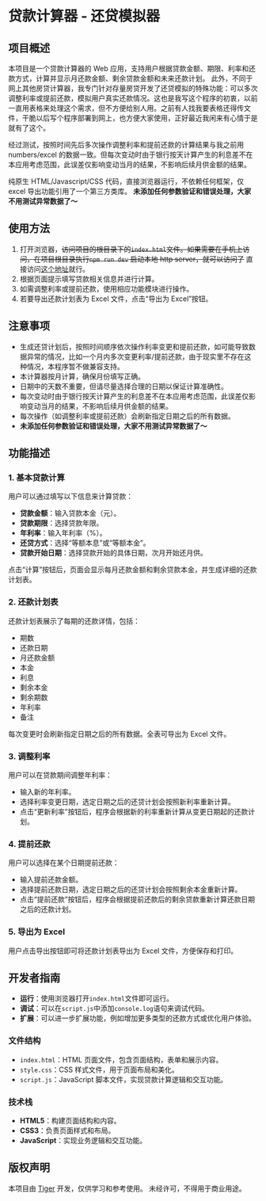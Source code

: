 # 贷款计算器 - 还贷模拟器

## 项目概述

本项目是一个贷款计算器的 Web 应用，支持用户根据贷款金额、期限、利率和还款方式，计算并显示月还款金额、剩余贷款金额和未来还款计划。
此外，不同于网上其他房贷计算器，我专门针对存量房贷开发了还贷模拟的特殊功能：可以多次调整利率或提前还款，模拟用户真实还款情况。这也是我写这个程序的初衷，以前一直用表格来处理这个需求，但不方便给别人用。之前有人找我要表格还得传文件，干脆以后写个程序部署到网上，也方便大家使用，正好最近我闲来有心情于是就有了这个。

经过测试，按照时间先后多次操作调整利率和提前还款的计算结果与我之前用 numbers/excel 的数据一致。但每次变动时由于银行按天计算产生的利息差不在本应用考虑范围，此误差仅影响变动当月的结果，不影响后续月供金额的结果。

纯原生 HTML/Javascript/CSS 代码，直接浏览器运行，不依赖任何框架，仅 excel 导出功能引用了一个第三方类库。
**未添加任何参数验证和错误处理，大家不用测试异常数据了～**

## 使用方法

1. 打开浏览器，~~访问项目的根目录下的`index.html`文件。如果需要在手机上访问，在项目根目录执行`npm run dev` 启动本地 http server，就可以访问了~~  直接访问[这个地址](https://dropfan.github.io/loan-calculator/)就行。
2. 根据页面提示填写贷款相关信息并进行计算。
3. 如需调整利率或提前还款，使用相应功能模块进行操作。
4. 若要导出还款计划表为 Excel 文件，点击“导出为 Excel”按钮。

## 注意事项

- 生成还贷计划后，按照时间顺序依次操作利率变更和提前还款，如可能导致数据异常的情况，比如一个月内多次变更利率/提前还款，由于现实里不存在这种情况，本程序暂不做兼容支持。
- 本计算器按月计算，确保月份填写正确。
- 日期中的天数不重要，但请尽量选择合理的日期以保证计算准确性。
- 每次变动时由于银行按天计算产生的利息差不在本应用考虑范围，此误差仅影响变动当月的结果，不影响后续月供金额的结果。
- 每次操作（如调整利率或提前还款）会刷新指定日期之后的所有数据。
- **未添加任何参数验证和错误处理，大家不用测试异常数据了～**

## 功能描述

### 1. 基本贷款计算

用户可以通过填写以下信息来计算贷款：

- **贷款金额**：输入贷款本金（元）。
- **贷款期限**：选择贷款年限。
- **年利率**：输入年利率（%）。
- **还贷方式**：选择“等额本息”或“等额本金”。
- **贷款开始日期**：选择贷款开始的具体日期，次月开始还月供。

点击“计算”按钮后，页面会显示每月还款金额和剩余贷款本金，并生成详细的还款计划表。

### 2. 还款计划表

还款计划表展示了每期的还款详情，包括：

- 期数
- 还款日期
- 月还款金额
- 本金
- 利息
- 剩余本金
- 剩余期数
- 年利率
- 备注

每次变更时会刷新指定日期之后的所有数据。全表可导出为 Excel 文件。

### 3. 调整利率

用户可以在贷款期间调整年利率：

- 输入新的年利率。
- 选择利率变更日期，选定日期之后的还贷计划会按照新利率重新计算。
- 点击“更新利率”按钮后，程序会根据新的利率重新计算从变更日期起的还款计划。

### 4. 提前还款

用户可以选择在某个日期提前还款：

- 输入提前还款金额。
- 选择提前还款日期，选定日期之后的还贷计划会按照剩余本金重新计算。
- 点击“提前还款”按钮后，程序会根据提前还款后的剩余贷款重新计算还款日期之后的还款计划。

### 5. 导出为 Excel

用户点击导出按钮即可将还款计划表导出为 Excel 文件，方便保存和打印。

## 开发者指南

- **运行**：使用浏览器打开`index.html`文件即可运行。
- **调试**：可以在`script.js`中添加`console.log`语句来调试代码。
- **扩展**：可以进一步扩展功能，例如增加更多类型的还款方式或优化用户体验。

### 文件结构

- `index.html`：HTML 页面文件，包含页面结构，表单和展示内容。
- `style.css`：CSS 样式文件，用于页面布局和美化。
- `script.js`：JavaScript 脚本文件，实现贷款计算逻辑和交互功能。

### 技术栈

- **HTML5**：构建页面结构和内容。
- **CSS3**：负责页面样式和布局。
- **JavaScript**：实现业务逻辑和交互功能。

## 版权声明

本项目由 [Tiger](https://github.com/DropFan) 开发，仅供学习和参考使用。
未经许可，不得用于商业用途。
